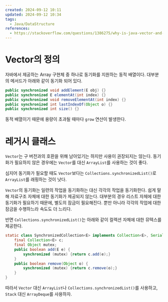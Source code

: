 ```yaml
---
created: 2024-09-12 10:11
updated: 2024-09-12 10:34
tags:
  - Java/DataStructure
references:
  - https://stackoverflow.com/questions/1386275/why-is-java-vector-and-stack-class-considered-obsolete-or-deprecated
---
```

# Vector의 정의
자바에서 제공하는 Array 구현체 중 하나로 동기화를 지원하는 동적 배열이다.
대부분의 메서드가 아래와 같이 동기화 되어 있다.
```java
public synchronized void addElement(E obj) {}
public synchronized E elementAt(int index) {}
public synchronized void removeElementAt(int index) {}
public synchronized int lastIndexOf(Object o) {}
public synchronized int size() {}
```

동적 배열이기 때문에 용량이 초과될 때마다 `grow` 연산이 발생한다.
# 레거시 클래스
`Vector`는 구 버전과의 호환을 위해 남아있기는 하지만 사용이 권장되지는 않는다.
동기화가 필요하지 않은 경우에는 `Vector`를 대신 `ArrayList`를 사용하는 것이 좋다.

심지어 동기화가 필요할 때도 `Vector`보다는 `Collections.synchronizedList()`로 `ArrayList`를 래핑하는 것이 낫다.

`Vector`의 동기화는 일련의 작업을 동기화하는 대신 각각의 작업을 동기화한다. 쉽게 말해 자료구조 자체에 대한 동기화가 제공되지 않는다.
대부분의 경우 리스트 자체에 대한 동기화가 필요하기 때문에, 별도의 잠금이 필요해진다. 뿐만 아니라 각각의 작업에 대한 잠금을 수행하느라 속도도 더 느리다.

반면 `Collections.synchronizedList()`는 아래와 같이 컬렉션 자체에 대한 뮤텍스를 제공한다.
```java
static class SynchronizedCollection<E> implements Collection<E>, Serializable {  
    final Collection<E> c;
	final Object mutex;
	public boolean add(E e) {  
	    synchronized (mutex) {return c.add(e);}  
	}  
	public boolean remove(Object o) {  
	    synchronized (mutex) {return c.remove(o);}  
	}
}
```

따라서 `Vector` 대신 `ArrayList`나 `Collections.synchronizedList()`를 사용하고, `Stack` 대신 `ArrayDeque`를 사용하자.